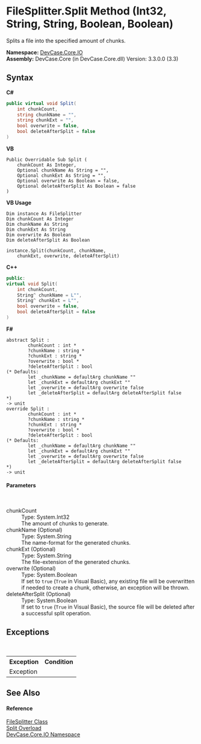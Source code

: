 # FileSplitter.Split Method (Int32, String, String, Boolean, Boolean)
 

Splits a file into the specified amount of chunks.

**Namespace:**&nbsp;<a href="N_DevCase_Core_IO">DevCase.Core.IO</a><br />**Assembly:**&nbsp;DevCase.Core (in DevCase.Core.dll) Version: 3.3.0.0 (3.3)

## Syntax

**C#**<br />
``` C#
public virtual void Split(
	int chunkCount,
	string chunkName = "",
	string chunkExt = "",
	bool overwrite = false,
	bool deleteAfterSplit = false
)
```

**VB**<br />
``` VB
Public Overridable Sub Split ( 
	chunkCount As Integer,
	Optional chunkName As String = "",
	Optional chunkExt As String = "",
	Optional overwrite As Boolean = false,
	Optional deleteAfterSplit As Boolean = false
)
```

**VB Usage**<br />
``` VB Usage
Dim instance As FileSplitter
Dim chunkCount As Integer
Dim chunkName As String
Dim chunkExt As String
Dim overwrite As Boolean
Dim deleteAfterSplit As Boolean

instance.Split(chunkCount, chunkName, 
	chunkExt, overwrite, deleteAfterSplit)
```

**C++**<br />
``` C++
public:
virtual void Split(
	int chunkCount, 
	String^ chunkName = L"", 
	String^ chunkExt = L"", 
	bool overwrite = false, 
	bool deleteAfterSplit = false
)
```

**F#**<br />
``` F#
abstract Split : 
        chunkCount : int * 
        ?chunkName : string * 
        ?chunkExt : string * 
        ?overwrite : bool * 
        ?deleteAfterSplit : bool 
(* Defaults:
        let _chunkName = defaultArg chunkName ""
        let _chunkExt = defaultArg chunkExt ""
        let _overwrite = defaultArg overwrite false
        let _deleteAfterSplit = defaultArg deleteAfterSplit false
*)
-> unit 
override Split : 
        chunkCount : int * 
        ?chunkName : string * 
        ?chunkExt : string * 
        ?overwrite : bool * 
        ?deleteAfterSplit : bool 
(* Defaults:
        let _chunkName = defaultArg chunkName ""
        let _chunkExt = defaultArg chunkExt ""
        let _overwrite = defaultArg overwrite false
        let _deleteAfterSplit = defaultArg deleteAfterSplit false
*)
-> unit 
```


#### Parameters
&nbsp;<dl><dt>chunkCount</dt><dd>Type: System.Int32<br />The amount of chunks to generate.</dd><dt>chunkName (Optional)</dt><dd>Type: System.String<br />The name-format for the generated chunks.</dd><dt>chunkExt (Optional)</dt><dd>Type: System.String<br />The file-extension of the generated chunks.</dd><dt>overwrite (Optional)</dt><dd>Type: System.Boolean<br />If set to `true` (`True` in Visual Basic), any existing file will be overwritten if needed to create a chunk, otherwise, an exception will be thrown.</dd><dt>deleteAfterSplit (Optional)</dt><dd>Type: System.Boolean<br />If set to `true` (`True` in Visual Basic), the source file will be deleted after a successful split operation.</dd></dl>

## Exceptions
&nbsp;<table><tr><th>Exception</th><th>Condition</th></tr><tr><td>Exception</td><td /></tr></table>

## See Also


#### Reference
<a href="T_DevCase_Core_IO_FileSplitter">FileSplitter Class</a><br /><a href="Overload_DevCase_Core_IO_FileSplitter_Split">Split Overload</a><br /><a href="N_DevCase_Core_IO">DevCase.Core.IO Namespace</a><br />